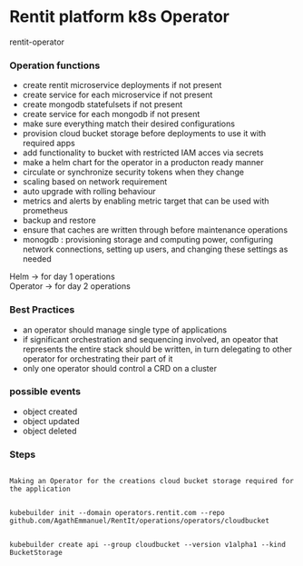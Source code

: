 # Rentit platform k8s Operator  

rentit-operator  

### Operation functions  
- create rentit microservice deployments if not present 
- create service for each microservice if not present 
- create mongodb statefulsets if not present 
- create service for each mongodb if not present 
- make sure everything match their desired configurations  
- provision cloud bucket storage before deployments to use it with required apps  
- add functionality to bucket with restricted IAM acces via secrets  
- make a helm chart for the operator in a producton ready manner  
- circulate or synchronize security tokens when they change  
- scaling based on network requirement  
- auto upgrade with rolling behaviour   
- metrics and alerts by enabling metric target that can be used with prometheus  
- backup and restore  
- ensure that caches are written through before maintenance operations  
- monogdb : provisioning storage and computing power, configuring network connections, setting up users, and changing these settings as needed




Helm -> for day 1 operations  
Operator -> for day 2 operations  




### Best Practices  

- an operator should manage single type of applications  
- if significant orchestration and sequencing involved, an opeator that represents the entire stack should be written, in turn delegating to other operator for orchestrating their part of it  
- only one operator should control a CRD on a cluster  


### possible events  

- object created  
- object updated  
- object deleted  



### Steps  

```

Making an Operator for the creations cloud bucket storage required for the application  


kubebuilder init --domain operators.rentit.com --repo github.com/AgathEmmanuel/RentIt/operations/operators/cloudbucket  


kubebuilder create api --group cloudbucket --version v1alpha1 --kind BucketStorage  


```
